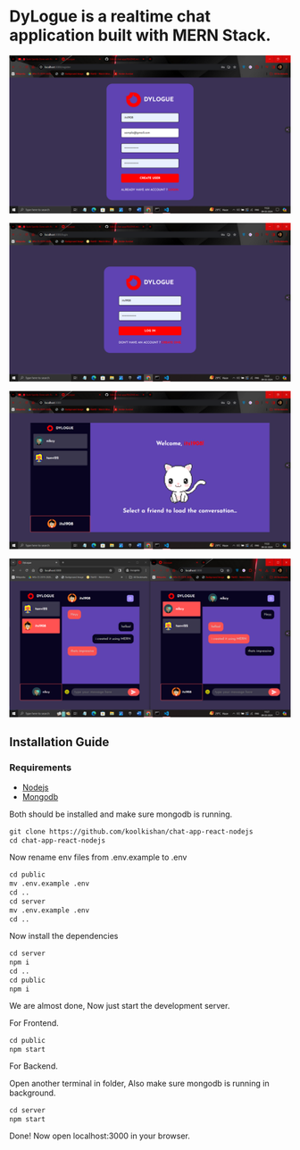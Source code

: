 # DyLogue is a realtime chat application built with MERN Stack. 

![Login Page](./images/login.png)

![Register Page](./images/register.png)

![Welcome page](./images/UI.png)

![Conversation Demo](./images/chat.png)

## Installation Guide

### Requirements
- [Nodejs](https://nodejs.org/en/download)
- [Mongodb](https://www.mongodb.com/docs/manual/administration/install-community/)

Both should be installed and make sure mongodb is running.

```shell
git clone https://github.com/koolkishan/chat-app-react-nodejs
cd chat-app-react-nodejs
```
Now rename env files from .env.example to .env
```shell
cd public
mv .env.example .env
cd ..
cd server
mv .env.example .env
cd ..
```

Now install the dependencies
```shell
cd server
npm i
cd ..
cd public
npm i
```
We are almost done, Now just start the development server.

For Frontend.
```shell
cd public
npm start
```
For Backend.

Open another terminal in folder, Also make sure mongodb is running in background.
```shell
cd server
npm start
```

Done! Now open localhost:3000 in your browser.
